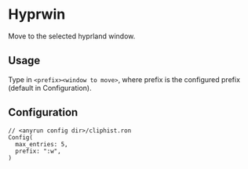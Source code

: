 # Hyprwin

Move to the selected hyprland window.

## Usage

Type in `<prefix><window to move>`, where prefix is the configured prefix (default in Configuration).

## Configuration

```ron
// <anyrun config dir>/cliphist.ron
Config(
  max_entries: 5, 
  prefix: ":w",
)
```